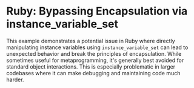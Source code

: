 # Ruby: Bypassing Encapsulation via instance_variable_set

This example demonstrates a potential issue in Ruby where directly manipulating instance variables using `instance_variable_set` can lead to unexpected behavior and break the principles of encapsulation.  While sometimes useful for metaprogramming, it's generally best avoided for standard object interactions.  This is especially problematic in larger codebases where it can make debugging and maintaining code much harder.